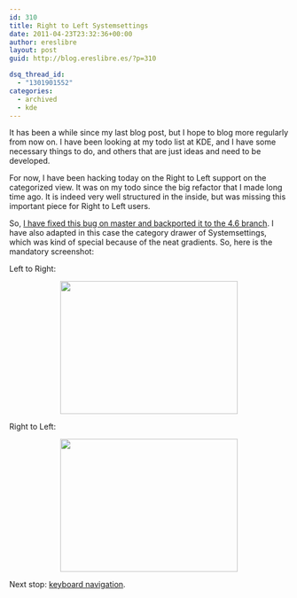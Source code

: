 ```yaml
---
id: 310
title: Right to Left Systemsettings
date: 2011-04-23T23:32:36+00:00
author: ereslibre
layout: post
guid: http://blog.ereslibre.es/?p=310

dsq_thread_id:
  - "1301901552"
categories:
  - archived
  - kde
---
```

It has been a while since my last blog post, but I hope to blog more regularly from now on. I have been looking at my todo list at KDE, and I have some necessary things to do, and others that are just ideas and need to be developed.

For now, I have been hacking today on the Right to Left support on the categorized view. It was on my todo since the big refactor that I made long time ago. It is indeed very well structured in the inside, but was missing this important piece for Right to Left users.

So, <a href="https://bugs.kde.org/show_bug.cgi?id=238508" target="_blank">I have fixed this bug on master and backported it to the 4.6 branch</a>. I have also adapted in this case the category drawer of Systemsettings, which was kind of special because of the neat gradients. So, here is the mandatory screenshot:

Left to Right:

<p style="text-align: center;">
  <a href="http://media.ereslibre.es/2011/04/systemsettings-ltr.png" target="_blank"><img class="aligncenter" src="http://media.ereslibre.es/2011/04/systemsettings-ltr.png" alt="" width="320" height="240" /></a>
</p>

<p style="text-align: left;">
  Right to Left:
</p>

<p style="text-align: center;">
  <a href="http://media.ereslibre.es/2011/04/systemsettings-rtl.png" target="_blank"><img class="aligncenter" src="http://media.ereslibre.es/2011/04/systemsettings-rtl.png" alt="" width="320" height="240" /></a>
</p>

<p style="text-align: left;">
  Next stop: <a href="https://bugs.kde.org/show_bug.cgi?id=237553" target="_blank">keyboard navigation</a>.
</p>
